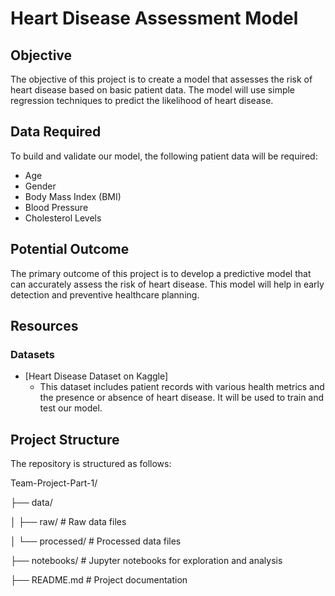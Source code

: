 # Heart Disease Assessment Model

## Objective
The objective of this project is to create a model that assesses the risk of heart disease based on basic patient data. The model will use simple regression techniques to predict the likelihood of heart disease.

## Data Required
To build and validate our model, the following patient data will be required:
- Age
- Gender
- Body Mass Index (BMI)
- Blood Pressure
- Cholesterol Levels

## Potential Outcome
The primary outcome of this project is to develop a predictive model that can accurately assess the risk of heart disease. This model will help in early detection and preventive healthcare planning.

## Resources
### Datasets
- [Heart Disease Dataset on Kaggle]
  - This dataset includes patient records with various health metrics and the presence or absence of heart disease. It will be used to train and test our model.

## Project Structure
The repository is structured as follows:

Team-Project-Part-1/

├── data/

│   ├── raw/                  # Raw data files

│   └── processed/            # Processed data files

├── notebooks/                # Jupyter notebooks for exploration and analysis

├── README.md                 # Project documentation



